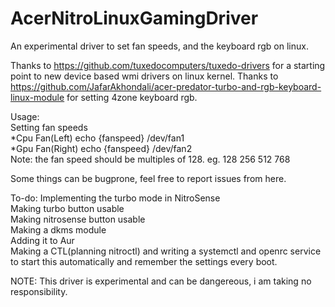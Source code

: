 # AcerNitroLinuxGamingDriver
An experimental driver to set fan speeds, and the keyboard rgb on linux.

Thanks to https://github.com/tuxedocomputers/tuxedo-drivers for a starting point to new device based wmi drivers on linux kernel.
Thanks to https://github.com/JafarAkhondali/acer-predator-turbo-and-rgb-keyboard-linux-module for setting 4zone keyboard rgb.

<p>Usage:<br>
Setting fan speeds<br>
*Cpu Fan(Left) echo {fanspeed} /dev/fan1<br>
*Gpu Fan(Right) echo {fanspeed} /dev/fan2<br>
Note: the fan speed should be multiples of 128. eg. 128 256 512 768<br>


Some things can be bugprone, feel free to report issues from here.

<p>To-do: Implementing the turbo mode in NitroSense<br>
Making turbo button usable <br>
Making nitrosense button usable <br>
Making a dkms module <br>
Adding it to Aur <br>
Making a CTL(planning nitroctl) and writing a systemctl and openrc service to start this automatically and remember the settings every boot. </p>

NOTE: This driver is experimental and can be dangereous, i am taking no responsibility.
  

